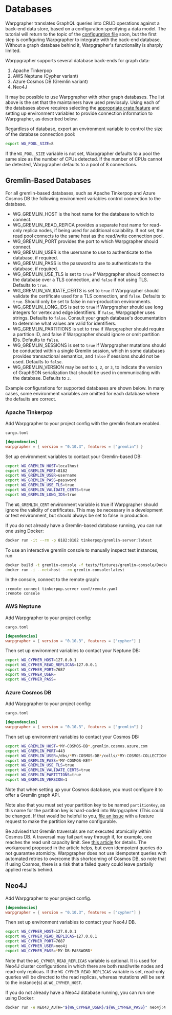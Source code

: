 # Databases

Warpgrapher translates GraphQL queries into CRUD operations against a back-end data store, based on a configuration specifying a data model. The tutorial will return to the topic of the [configuration file](./config.html) soon, but the first step is configuring Warpgrapher to integrate with the back-end database. Without a graph database behind it, Warpgrapher's functionality is sharply limited.

Warppgrapher supports several database back-ends for graph data:

1. Apache Tinkerpop
2. AWS Neptune (Cypher variant)
3. Azure Cosmos DB (Gremlin variant)
4. Neo4J

It may be possible to use Warpgrapher with other graph databases. The list above is the set that the maintainers have used previosuly. Using each of the databases above requires selecting the [appropriate crate feature](./intro.html) and setting up environment variables to provide connection information to Warpgrapher, as described below.

Regardless of database, export an environment variable to control the size of the database 
connection pool:

```bash
export WG_POOL_SIZE=8
```

If the `WG_POOL_SIZE` variable is not set, Warpgrapher defaults to a pool the same size as the 
number of CPUs detected. If the number of CPUs cannot be detected, Warpgrapher defaults to a pool
of 8 connections. 

## Gremlin-Based Databases

For all gremlin-based databases, such as Apache Tinkerpop and Azure Cosmos DB the
following environment variables control connection to the database.

- WG_GREMLIN_HOST is the host name for the database to which to connect.
- WG_GREMLIN_READ_REPICA provides a separate host name for read-only replica nodes, if being 
used for additional scalability. If not set, the read pool connects to the same host as the
read/write connection pool.
- WG_GREMLIN_PORT provides the port to which Warpgrapher should connect.
- WG_GREMLIN_USER is the username to use to authenticate to the database, if required.
- WG_GREMLIN_PASS is the password to use to authenticate to the database, if required.
- WG_GREMLIN_USE_TLS is set to `true` if Warpgrapher should connect to the database over a TLS 
connection, and `false` if not using TLS. Defaults to `true`.
- WG_GREMLIN_VALIDATE_CERTS is set to `true` if Warpgrapher should validate the certificate used
for a TLS connection, and `false`. Defaults to `true`. Should only be set to false in non-production
environments.
- WG_GREMLIN_LONG_IDS is set to `true` if Warpgrapher should use long integers for vertex and edge
identifiers. If `false`, Warpgrapher uses strings. Defaults to `false`. Consult your graph database's documentation to determine what values are valid for identifiers.
- WG_GREMLIN_PARTITIONS is set to `true` if Warpgrapher should require a partition ID, and false if 
Warpgrapher should ignore or omit partition IDs. Defaults to `false`.
- WG_GREMLIN_SESSIONS is set to `true` if Warpgrapher mutations should be conducted within a single
Gremlin session, which in some databases provides transactional semantics, and `false` if sessions 
should not be used. Defaults to `false`.
- WG_GREMLIN_VERSION may be set to `1`, `2`, or `3`, to indicate the version of GraphSON 
serialization that should be used in communicating with the database. Defaults to `3`.

Example configurations for supported databases are shown below. In many cases, some environment 
variables are omitted for each database where the defaults are correct.

### Apache Tinkerpop

Add Warpgrapher to your project config with the gremlin feature enabled.

`cargo.toml`

```toml
[dependencies]
warpgrapher = { version = "0.10.3", features = ["gremlin"] }
```

Set up environment variables to contact your Gremlin-based DB:

```bash
export WG_GREMLIN_HOST=localhost
export WG_GREMLIN_PORT=8182
export WG_GREMLIN_USER=username
export WG_GREMLIN_PASS=password
export WG_GREMLIN_USE_TLS=true
export WG_GREMLIN_VALIDATE_CERTS=true
export WG_GREMLIN_LONG_IDS=true
```

The `WG_GREMLIN_CERT` environment variable is true if Warpgrapher should ignore the validity of 
certificates. This may be necessary in a development or test environment, but should always be set
to false in production.

If you do not already have a Gremlin-based database running, you can run one using Docker:

```bash
docker run -it --rm -p 8182:8182 tinkerpop/gremlin-server:latest
```

To use an interactive gremlin console to manually inspect test instances, run

```bash
docker build -t gremlin-console -f tests/fixtures/gremlin-console/Dockerfile tests/fixtures/gremlin-console
docker run -i --net=host --rm gremlin-console:latest
```

In the console, connect to the remote graph:

```
:remote connect tinkerpop.server conf/remote.yaml
:remote console
```

### AWS Neptune

Add Warpgrapher to your project config:

`cargo.toml`

```toml
[dependencies]
warpgrapher = { version = "0.10.3", features = ["cypher"] }
```

Then set up environment variables to contact your Neptune DB:

```bash
export WG_CYPHER_HOST=127.0.0.1
export WG_CYPHER_READ_REPLICAS=127.0.0.1
export WG_CYPHER_PORT=7687
export WG_CYPHER_USER=
export WG_CYPHER_PASS=
```

### Azure Cosmos DB

Add Warpgrapher to your project config:

`cargo.toml`

```toml
[dependencies]
warpgrapher = { version = "0.10.3", features = ["gremlin"] }
```

Then set up environment variables to contact your Cosmos DB:

```bash
export WG_GREMLIN_HOST=*MY-COSMOS-DB*.gremlin.cosmos.azure.com
export WG_GREMLIN_PORT=443
export WG_GREMLIN_USER=/dbs/*MY-COSMOS-DB*/colls/*MY-COSMOS-COLLECTION*
export WG_GREMLIN_PASS=*MY-COSMOS-KEY*
export WG_GREMLIN_USE_TLS=true
export WG_GREMLIN_VALIDATE_CERTS=true
export WG_GREMLIN_PARTITIONS=true
export WG_GREMLIN_VERSION=1
```

Note that when setting up your Cosmos database, you must configure it to offer a Gremlin graph API.

Note also that you must set your partition key to be named `partitionKey`, as this name for the partition key is hard-coded into Warpgrapher.  (This could be changed. If that would be helpful to you, [file an issue](https://github.com/warpforge/warpgrapher/issues) with a feature request to make the partition key name configurable.

Be advised that Gremlin traversals are not executed atomically within Cosmos DB. A traversal may 
fail part way through if, for example, one reaches the read unit capacity limit.  See 
[this article](https://medium.com/@jayanta.mondal/cosmos-db-graph-gremlin-api-how-to-executing-multiple-writes-as-a-unit-via-a-single-gremlin-2ce82d8bf365) 
for details. The workaround proposed in the article helps, but even idempotent queries do not 
guarantee atomicity.  Warpgrapher does not use idempotent queries with automated retries to overcome
this shortcoming of Cosmos DB, so note that if using Cosmos, there is a risk that a failed query 
could leave partially applied results behind.

## Neo4J

Add Warpgrapher to your project config.

```toml
[dependencies]
warpgrapher = { version = "0.10.3", features = ["cypher"] }
```

Then set up environment variables to contact your Neo4J DB.

```bash
export WG_CYPHER_HOST=127.0.0.1
export WG_CYPHER_READ_REPLICAS=127.0.0.1
export WG_CYPHER_PORT=7687
export WG_CYPHER_USER=neo4j
export WG_CYPHER_PASS=*MY-DB-PASSWORD*
```

Note that the `WG_CYPHER_READ_REPLICAS` variable is optional. It is used for Neo4J cluster 
configurations in which there are both read/write nodes and read-only replicas. If the 
`WG_CYPHER_READ_REPLICAS` variable is set, read-only queries will be directed to the read replicas,
whereas mutations will be sent to the instance(s) at `WG_CYPHER_HOST`.

If you do not already have a Neo4J database running, you can run one using Docker:

```bash
docker run -e NEO4J_AUTH="${WG_CYPHER_USER}/${WG_CYPHER_PASS}" neo4j:4.4
```
